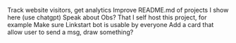 Track website visitors, get analytics
Improve README.md of projects I show here (use chatgpt)
Speak about Obs? That I self host this project, for example
Make sure Linkstart bot is usable by everyone
Add a card that allow user to send a msg, draw something?
